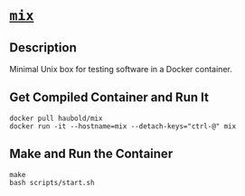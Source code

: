 # [`mix`](https://owncloud.gwdg.de/index.php/s/jaad6p11lXvNKC4)
## Description
Minimal Unix box for testing software in a Docker container.
## Get Compiled Container and Run It
`docker pull haubold/mix`  
`docker run -it --hostname=mix --detach-keys="ctrl-@" mix`

## Make and Run the Container
`make`  
`bash scripts/start.sh`

